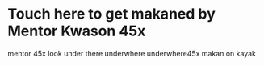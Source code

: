 # Touch here to get makaned by Mentor Kwason 45x
mentor 45x look under there
underwhere
underwhere45x makan on kayak

